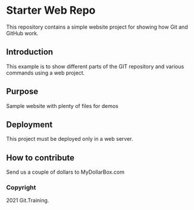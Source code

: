# Starter Web Repo

This repository contains a simple website project for showing how Git and GitHub work.

## Introduction

This example is to show different parts of the GIT repository and various commands using a web project.

## Purpose

Sample website with plenty of files for demos

## Deployment

This project must be deployed only in a web server.

## How to contribute

Send us a couple of dollars to  MyDollarBox.com

### Copyright

2021 Git.Training.